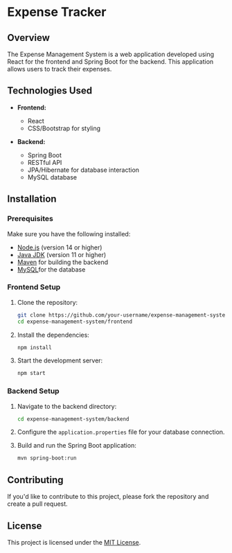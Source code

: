 # Expense Tracker

## Overview

The Expense Management System is a web application developed using React for the frontend and Spring Boot for the backend. This application allows users to track their expenses.



## Technologies Used

- **Frontend:**
  - React
  - CSS/Bootstrap for styling

- **Backend:**
  - Spring Boot
  - RESTful API
  - JPA/Hibernate for database interaction
  - MySQL database

## Installation

### Prerequisites

Make sure you have the following installed:

- [Node.js](https://nodejs.org/) (version 14 or higher)
- [Java JDK](https://www.oracle.com/java/technologies/javase-jdk11-downloads.html) (version 11 or higher)
- [Maven](https://maven.apache.org/) for building the backend
- [MySQL](https://www.mysql.com/)for the database

### Frontend Setup

1. Clone the repository:

   ```bash
   git clone https://github.com/your-username/expense-management-system.git
   cd expense-management-system/frontend
   ```

2. Install the dependencies:

   ```bash
   npm install
   ```

3. Start the development server:

   ```bash
   npm start
   ```

### Backend Setup

1. Navigate to the backend directory:

   ```bash
   cd expense-management-system/backend
   ```

2. Configure the `application.properties` file for your database connection.

3. Build and run the Spring Boot application:

   ```bash
   mvn spring-boot:run
   ```



## Contributing

If you'd like to contribute to this project, please fork the repository and create a pull request. 

## License

This project is licensed under the [MIT License](LICENSE).


